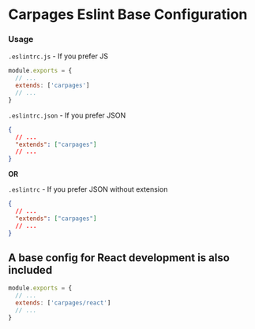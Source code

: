 # Carpages Eslint Base Configuration

### Usage
`.eslintrc.js` - If you prefer JS
```js
module.exports = {
  // ...
  extends: ['carpages']
  // ...
}
```

`.eslintrc.json` - If you prefer JSON
```json
{
  // ...
  "extends": ["carpages"]
  // ...
}
```

**OR**

`.eslintrc` - If you prefer JSON without extension
```json
{
  // ...
  "extends": ["carpages"]
  // ...
}
```

## A base config for React development is also included
```js
module.exports = {
  // ...
  extends: ['carpages/react']
  // ...
}
```

